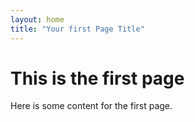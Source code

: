 ```yaml
---
layout: home
title: "Your first Page Title"
---
```


# This is the first page
Here is some content for the first page.